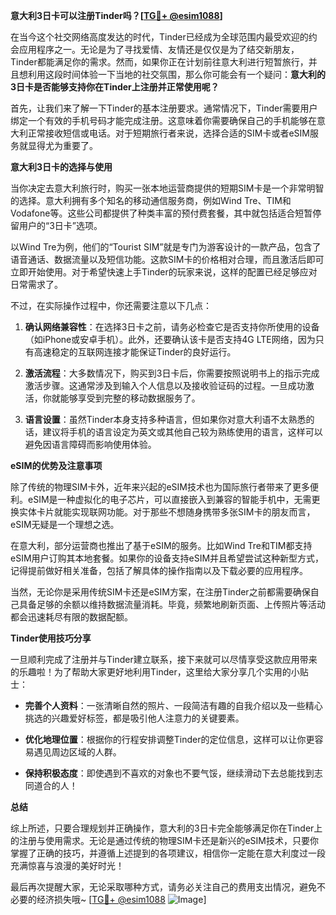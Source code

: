 **意大利3日卡可以注册Tinder吗？[[TG💪+ @esim1088](https://t.me/s/esim1088)]**

在当今这个社交网络高度发达的时代，Tinder已经成为全球范围内最受欢迎的约会应用程序之一。无论是为了寻找爱情、友情还是仅仅是为了结交新朋友，Tinder都能满足你的需求。然而，如果你正在计划前往意大利进行短暂旅行，并且想利用这段时间体验一下当地的社交氛围，那么你可能会有一个疑问：**意大利的3日卡是否能够支持你在Tinder上注册并正常使用呢？**

首先，让我们来了解一下Tinder的基本注册要求。通常情况下，Tinder需要用户绑定一个有效的手机号码才能完成注册。这意味着你需要确保自己的手机能够在意大利正常接收短信或电话。对于短期旅行者来说，选择合适的SIM卡或者eSIM服务就显得尤为重要了。

**意大利3日卡的选择与使用**

当你决定去意大利旅行时，购买一张本地运营商提供的短期SIM卡是一个非常明智的选择。意大利拥有多个知名的移动通信服务商，例如Wind Tre、TIM和Vodafone等。这些公司都提供了种类丰富的预付费套餐，其中就包括适合短暂停留用户的“3日卡”选项。

以Wind Tre为例，他们的“Tourist SIM”就是专门为游客设计的一款产品，包含了语音通话、数据流量以及短信功能。这款SIM卡的价格相对合理，而且激活后即可立即开始使用。对于希望快速上手Tinder的玩家来说，这样的配置已经足够应对日常需求了。

不过，在实际操作过程中，你还需要注意以下几点：

1. **确认网络兼容性**：在选择3日卡之前，请务必检查它是否支持你所使用的设备（如iPhone或安卓手机）。此外，还要确认该卡是否支持4G LTE网络，因为只有高速稳定的互联网连接才能保证Tinder的良好运行。
   
2. **激活流程**：大多数情况下，购买到3日卡后，你需要按照说明书上的指示完成激活步骤。这通常涉及到输入个人信息以及接收验证码的过程。一旦成功激活，你就能够享受到完整的移动数据服务了。

3. **语言设置**：虽然Tinder本身支持多种语言，但如果你对意大利语不太熟悉的话，建议将手机的语言设定为英文或其他自己较为熟练使用的语言，这样可以避免因语言障碍而影响使用体验。

**eSIM的优势及注意事项**

除了传统的物理SIM卡外，近年来兴起的eSIM技术也为国际旅行者带来了更多便利。eSIM是一种虚拟化的电子芯片，可以直接嵌入到兼容的智能手机中，无需更换实体卡片就能实现联网功能。对于那些不想随身携带多张SIM卡的朋友而言，eSIM无疑是一个理想之选。

在意大利，部分运营商也推出了基于eSIM的服务。比如Wind Tre和TIM都支持eSIM用户订购其本地套餐。如果你的设备支持eSIM并且希望尝试这种新型方式，记得提前做好相关准备，包括了解具体的操作指南以及下载必要的应用程序。

当然，无论你是采用传统SIM卡还是eSIM方案，在注册Tinder之前都需要确保自己具备足够的余额以维持数据流量消耗。毕竟，频繁地刷新页面、上传照片等活动都会迅速耗尽有限的数据配额。

**Tinder使用技巧分享**

一旦顺利完成了注册并与Tinder建立联系，接下来就可以尽情享受这款应用带来的乐趣啦！为了帮助大家更好地利用Tinder，这里给大家分享几个实用的小贴士：

- **完善个人资料**：一张清晰自然的照片、一段简洁有趣的自我介绍以及一些精心挑选的兴趣爱好标签，都是吸引他人注意力的关键要素。
  
- **优化地理位置**：根据你的行程安排调整Tinder的定位信息，这样可以让你更容易遇见周边区域的人群。
  
- **保持积极态度**：即使遇到不喜欢的对象也不要气馁，继续滑动下去总能找到志同道合的人！

**总结**

综上所述，只要合理规划并正确操作，意大利的3日卡完全能够满足你在Tinder上的注册与使用需求。无论是通过传统的物理SIM卡还是新兴的eSIM技术，只要你掌握了正确的技巧，并遵循上述提到的各项建议，相信你一定能在意大利度过一段充满惊喜与浪漫的美好时光！

最后再次提醒大家，无论采取哪种方式，请务必关注自己的费用支出情况，避免不必要的经济损失哦~ [[TG💪+ @esim1088](https://t.me/s/esim1088) ![Image](https://i.postimg.cc/4NQfJmqS/Snipaste-2025-05-13-00-14-12.png)]